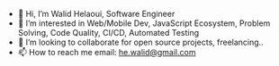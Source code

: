 - 👋 Hi, I’m Walid Helaoui, Software Engineer 
- 👀 I’m interested in Web/Mobile Dev, JavaScript Ecosystem, Problem Solving, Code Quality, CI/CD, Automated Testing
- 💞️ I’m looking to collaborate for open source projects, freelancing..
- 📫 How to reach me email: he.walid@gmail.com

<!---
WalidHelaoui/WalidHelaoui is a ✨ special ✨ repository because its `README.md` (this file) appears on your GitHub profile.
You can click the Preview link to take a look at your changes.
--->
